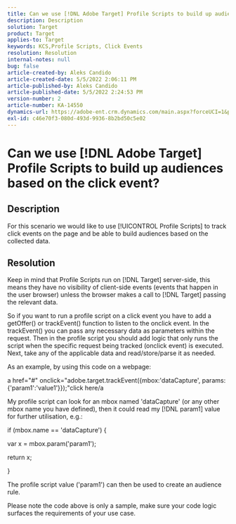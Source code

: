 ```yaml
---
title: Can we use [!DNL Adobe Target] Profile Scripts to build up audiences based on the click event?
description: Description
solution: Target
product: Target
applies-to: Target
keywords: KCS,Profile Scripts, Click Events
resolution: Resolution
internal-notes: null
bug: false
article-created-by: Aleks Candido
article-created-date: 5/5/2022 2:06:11 PM
article-published-by: Aleks Candido
article-published-date: 5/5/2022 2:24:53 PM
version-number: 2
article-number: KA-14550
dynamics-url: https://adobe-ent.crm.dynamics.com/main.aspx?forceUCI=1&pagetype=entityrecord&etn=knowledgearticle&id=ec276980-7ccc-ec11-a7b5-6045bd00d4f5
exl-id: c46e70f3-080d-493d-9936-8b2bd50c5e02
---
```

# Can we use [!DNL Adobe Target] Profile Scripts to build up audiences based on the click event?

## Description


For this scenario we would like to use [!UICONTROL Profile Scripts] to track click events on the page and be able to build audiences based on the collected data.


## Resolution


Keep in mind that Profile Scripts run on [!DNL Target] server-side, this means they have no visibility of client-side events (events that happen in the user browser) unless the browser makes a call to [!DNL Target] passing the relevant data.

So if you want to run a profile script on a click event you have to add a getOffer() or trackEvent() function to listen to the onclick event. In the trackEvent() you can pass any necessary data as parameters within the request. Then in the profile script you should add logic that only runs the script when the specific request being tracked (onclick event) is executed. Next, take any of the applicable data and read/store/parse it as needed.

As an example, by using this code on a webpage:

a href="#" onclick="adobe.target.trackEvent({mbox:'dataCapture', params:{'param1':'value1'}});"click here/a

My profile script can look for an mbox named 'dataCapture' (or any other mbox name you have defined), then it could read my [!DNL param1] value for further utilisation, e.g.:

if (mbox.name == 'dataCapture') &lbrace;

var x = mbox.param('param1');

return x;

&rbrace;

The profile script value ('param1') can then be used to create an audience rule.

Please note the code above is only a sample, make sure your code logic surfaces the requirements of your use case.
